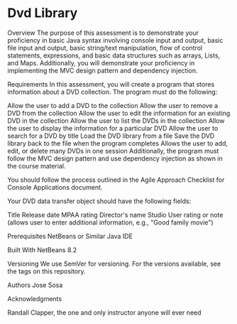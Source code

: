 # Dvd Library

Overview
The purpose of this assessment is to demonstrate your proficiency in basic Java syntax involving console input and output, basic
file input and output, basic string/text manipulation, flow of control statements, expressions, and basic data structures such 
as arrays, Lists, and Maps. Additionally, you will demonstrate your proficiency in implementing the MVC design pattern and dependency 
injection.

Requirements
In this assessment, you will create a program that stores information about a DVD collection. The program must do the following:

Allow the user to add a DVD to the collection
Allow the user to remove a DVD from the collection
Allow the user to edit the information for an existing DVD in the collection
Allow the user to list the DVDs in the collection
Allow the user to display the information for a particular DVD
Allow the user to search for a DVD by title
Load the DVD library from a file
Save the DVD library back to the file when the program completes
Allows the user to add, edit, or delete many DVDs in one session
Additionally, the program must follow the MVC design pattern and use dependency injection as shown in the course material.

You should follow the process outlined in the Agile Approach Checklist for Console Applications document.

Your DVD data transfer object should have the following fields:

Title
Release date
MPAA rating
Director's name
Studio
User rating or note (allows user to enter additional information, e.g., "Good family movie")



Prerequisites
NetBeans or Similar Java IDE

Built With
NetBeans 8.2

Versioning
We use SemVer for versioning. For the versions available, see the tags on this repository.

Authors
Jose Sosa

Acknowledgments

Randall Clapper, the one and only instructor anyone will ever need

